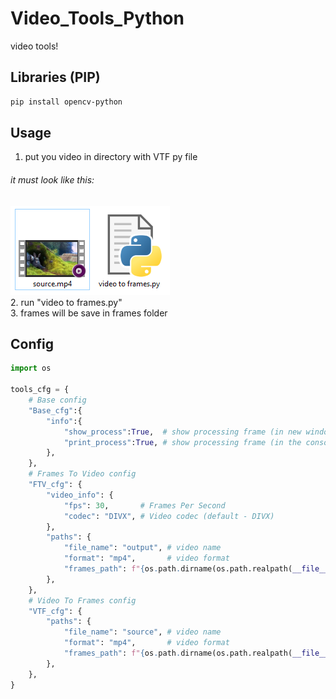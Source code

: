 # Video_Tools_Python
video tools!

## Libraries (PIP)
```bash
pip install opencv-python
```

## Usage
1. put you video in directory with VTF py file
###### it must look like this:
![image](https://github.com/NVcoder24/Video_Tools_Python/blob/resources/step1.png?raw=true)<br>
2. run "video to frames.py"<br>
3. frames will be save in frames folder

## Config
```python
import os

tools_cfg = {
    # Base config
    "Base_cfg":{
        "info":{
            "show_process":True,  # show processing frame (in new window)
            "print_process":True, # show processing frame (in the console)
        },
    },
    # Frames To Video config
    "FTV_cfg": {
        "video_info": {
            "fps": 30,       # Frames Per Second
            "codec": "DIVX", # Video codec (default - DIVX)
        },
        "paths": {
            "file_name": "output", # video name
            "format": "mp4",       # video format
            "frames_path": f"{os.path.dirname(os.path.realpath(__file__))}\\frames\\", # frames path
        },
    },
    # Video To Frames config
    "VTF_cfg": {
        "paths": {
            "file_name": "source", # video name
            "format": "mp4",       # video format
            "frames_path": f"{os.path.dirname(os.path.realpath(__file__))}\\frames\\", # path for frames
        },
    },
}

```
